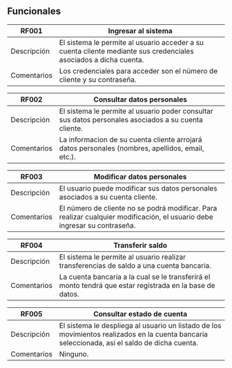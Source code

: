 ## Funcionales

|RF001| Ingresar al sistema |
|---|---|
|Descripción| El sistema le permite al usuario acceder a su cuenta cliente mediante sus credenciales asociados a dicha cuenta. |
|Comentarios| Los credenciales para acceder son el número de cliente y su contraseña. |  


|RF002| Consultar datos personales |
|---|---|
|Descripción| El sistema le permite al usuario poder consultar sus datos personales asociados a su cuenta cliente. |
|Comentarios| La informacion de su cuenta cliente arrojará datos personales (nombres, apellidos, email, etc.). |


|RF003| Modificar datos personales |
|---|---|
|Descripción| El usuario puede modificar sus datos personales asociados a su cuenta cliente. |
|Comentarios| El número de cliente no se podrá modificar. Para realizar cualquier modificación, el usuario debe ingresar su contraseña. |


|RF004| Transferir saldo |
|---|---|
|Descripción| El sistema le permite al usuario realizar transferencias de saldo a una cuenta bancaria. |
|Comentarios| La cuenta bancaria a la cual se le transferirá el monto tendrá que estar registrada en la base de datos. |


|RF005| Consultar estado de cuenta |
|---|---|
|Descripción| El sistema le despliega al usuario un listado de los movimientos realizados en la cuenta bancaria seleccionada, así el saldo de dicha cuenta. |
|Comentarios| Ninguno. |

